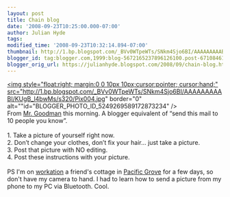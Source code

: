 ```yaml
---
layout: post
title: Chain blog
date: '2008-09-23T10:25:00.000-07:00'
author: Julian Hyde
tags: 
modified_time: '2008-09-23T10:32:14.894-07:00'
thumbnail: http://1.bp.blogspot.com/_BVv0WTpeWTs/SNkm4Sjo6BI/AAAAAAAAABI/KUgB_l4bwMs/s72-c/Pix004.jpg
blogger_id: tag:blogger.com,1999:blog-5672165237896126100.post-6710846193849010409
blogger_orig_url: https://julianhyde.blogspot.com/2008/09/chain-blog.html
---
```


<a onblur="try {parent.deselectBloggerImageGracefully();} catch(e) {}" href="http://1.bp.blogspot.com/_BVv0WTpeWTs/SNkm4Sjo6BI/AAAAAAAAABI/KUgB_l4bwMs/s1600-h/Pix004.jpg"><img style="float:right; margin:0 0 10px 10px;cursor:pointer; cursor:hand;" src="http://1.bp.blogspot.com/_BVv0WTpeWTs/SNkm4Sjo6BI/AAAAAAAAABI/KUgB_l4bwMs/s320/Pix004.jpg" border="0" alt=""id="BLOGGER_PHOTO_ID_5249269589172873234" /></a><br />From <a href="http://www.nicholasgoodman.com/bt/blog/2008/09/22/off-topic-meme-me/">Mr. Goodman</a> this morning. A blogger equivalent of “send this mail to 10 people you know”.<br /><br />1. Take a picture of yourself right now.<br />2. Don’t change your clothes, don’t fix your hair... just take a picture.<br />3. Post that picture with NO editing.<br />4. Post these instructions with your picture.<br /><br />PS I'm on <a href="http://www.urbandictionary.com/define.php?term=Workation">workation</a> a friend's cottage in <a href="http://en.wikipedia.org/wiki/Pacific_Grove,_California">Pacific Grove</a> for a few days, so don't have my camera to hand. I had to learn how to send a picture from my phone to my PC via Bluetooth. Cool.